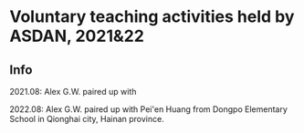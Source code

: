 # Voluntary teaching activities held by ASDAN, 2021&22

## Info

2021.08: Alex G.W. paired up with

2022.08: Alex G.W. paired up with Pei'en Huang from Dongpo Elementary School in Qionghai city, Hainan province.
